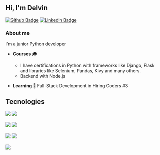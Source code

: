 ## Hi, I'm Delvin
[![Github Badge](https://img.shields.io/badge/-Github-000?style=flat-square&logo=Github&logoColor=white&link=https://github.com/delvin-pf)](https://github.com/delvin-pf)
[![Linkedin Badge](https://img.shields.io/badge/-LinkedIn-blue?style=flat-square&logo=Linkedin&logoColor=white&link=https://www.linkedin.com/in/delvinperez/)](https://www.linkedin.com/in/delvinperez)

### About me

I'm a junior Python developer


- **Courses**  :mortar_board: 
  - I have certifications in Python with frameworks like Django, Flask and libraries like Selenium, Pandas, Kivy and many others.
  - Backend with Node.js


- **Learning** :pencil: Full-Stack Development in Hiring Coders #3
## Tecnologies

<div >
  <img src="https://skillicons.dev/icons?i=py&theme=light" />
  <img src="https://skillicons.dev/icons?i=selenium,fastapi,flask,django,tensorflow&theme=light" />
</div>
<br>
<div > 
  <img src="https://skillicons.dev/icons?i=nodejs" />
  <img src="https://skillicons.dev/icons?i=express,apollo" />
</div>
<br>
<div > 
  <img src="https://skillicons.dev/icons?i=javascript" />
  <img src="https://skillicons.dev/icons?i=react,styledcomponents" />
</div>
<br>
<div > 
  <img src="https://skillicons.dev/icons?i=ts,git,docker,mongodb,postgres,mysql,firebase,graphql,html,css,bootstrap,tailwind&theme=light" />
</div>


<!---
delvin-pf/delvin-pf is a ✨ special ✨ repository because its `README.md` (this file) appears on your GitHub profile.
You can click the Preview link to take a look at your changes.
--->
